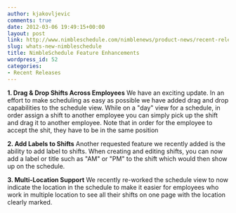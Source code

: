 ```yaml
---
author: kjakovljevic
comments: true
date: 2012-03-06 19:49:15+00:00
layout: post
link: http://www.nimbleschedule.com/nimblenews/product-news/recent-releases/whats-new-nimbleschedule/
slug: whats-new-nimbleschedule
title: NimbleSchedule Feature Enhancements
wordpress_id: 52
categories:
- Recent Releases
---
```


  


**1. Drag & Drop Shifts Across Employees**
We have an exciting update. In an effort to make scheduling as easy as possible we have added drag and drop capabilities to the schedule view. While on a "day" view for a schedule, in order assign a shift to another employee you can simply pick up the shift and drag it to another employee. Note that in order for the employee to accept the shit, they have to be in the same position

**2. Add Labels to Shifts**
Another requested feature we recently added is the ability to add label to shifts. When creating and editing shifts, you can now add a label or title such as "AM" or "PM" to the shift which would then show up on the schedule.

**3. Multi-Location Support**
We recently re-worked the schedule view to now indicate the location in the schedule to make it easier for employees who work in multiple location to see all their shifts on one page with the location clearly marked.

